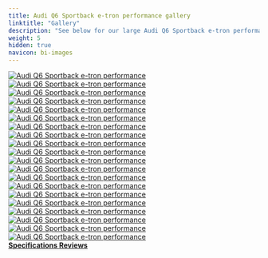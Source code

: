```yaml
---
title: Audi Q6 Sportback e-tron performance gallery
linktitle: "Gallery"
description: "See below for our large Audi Q6 Sportback e-tron performance image gallery. Click pictures for high-resolution versions."
weight: 5
hidden: true
navicon: bi-images
---
```

<!-- markdownlint-disable MD033 -->
<div class="row" id ="my-gallery">
	<div class="pswp-grid-item col-6 col-md-4">
		<a href="https://media.evkx.net/multimedia/models/audi/q6_e-tron/q6_sportback_e-tron_performance/charging_1.jpg"
data-pswp-src="https://media.evkx.net/multimedia/models/audi/q6_e-tron/q6_sportback_e-tron_performance/charging_1.jpg"
data-pswp-width="3000"
data-pswp-height="2250" 
target="_blank">
			<img src="https://media.evkx.net/multimedia/models/audi/q6_e-tron/q6_sportback_e-tron_performance/charging_1_xst.jpg" alt="Audi Q6 Sportback e-tron performance" class="img-fluid " />
		</a>
	</div>
	<div class="pswp-grid-item col-6 col-md-4">
		<a href="https://media.evkx.net/multimedia/models/audi/q6_e-tron/q6_sportback_e-tron_performance/dynamic_1.jpg"
data-pswp-src="https://media.evkx.net/multimedia/models/audi/q6_e-tron/q6_sportback_e-tron_performance/dynamic_1.jpg"
data-pswp-width="3000"
data-pswp-height="2000" 
target="_blank">
			<img src="https://media.evkx.net/multimedia/models/audi/q6_e-tron/q6_sportback_e-tron_performance/dynamic_1_xst.jpg" alt="Audi Q6 Sportback e-tron performance" class="img-fluid " />
		</a>
	</div>
	<div class="pswp-grid-item col-6 col-md-4">
		<a href="https://media.evkx.net/multimedia/models/audi/q6_e-tron/q6_sportback_e-tron_performance/dynamic_2.jpg"
data-pswp-src="https://media.evkx.net/multimedia/models/audi/q6_e-tron/q6_sportback_e-tron_performance/dynamic_2.jpg"
data-pswp-width="3000"
data-pswp-height="1999" 
target="_blank">
			<img src="https://media.evkx.net/multimedia/models/audi/q6_e-tron/q6_sportback_e-tron_performance/dynamic_2_xst.jpg" alt="Audi Q6 Sportback e-tron performance" class="img-fluid " />
		</a>
	</div>
	<div class="pswp-grid-item col-6 col-md-4">
		<a href="https://media.evkx.net/multimedia/models/audi/q6_e-tron/q6_sportback_e-tron_performance/dynamic_3.jpg"
data-pswp-src="https://media.evkx.net/multimedia/models/audi/q6_e-tron/q6_sportback_e-tron_performance/dynamic_3.jpg"
data-pswp-width="3000"
data-pswp-height="2000" 
target="_blank">
			<img src="https://media.evkx.net/multimedia/models/audi/q6_e-tron/q6_sportback_e-tron_performance/dynamic_3_xst.jpg" alt="Audi Q6 Sportback e-tron performance" class="img-fluid " />
		</a>
	</div>
	<div class="pswp-grid-item col-6 col-md-4">
		<a href="https://media.evkx.net/multimedia/models/audi/q6_e-tron/q6_sportback_e-tron_performance/exterior_1.jpg"
data-pswp-src="https://media.evkx.net/multimedia/models/audi/q6_e-tron/q6_sportback_e-tron_performance/exterior_1.jpg"
data-pswp-width="3000"
data-pswp-height="2250" 
target="_blank">
			<img src="https://media.evkx.net/multimedia/models/audi/q6_e-tron/q6_sportback_e-tron_performance/exterior_1_xst.jpg" alt="Audi Q6 Sportback e-tron performance" class="img-fluid " />
		</a>
	</div>
	<div class="pswp-grid-item col-6 col-md-4">
		<a href="https://media.evkx.net/multimedia/models/audi/q6_e-tron/q6_sportback_e-tron_performance/exterior_10.jpg"
data-pswp-src="https://media.evkx.net/multimedia/models/audi/q6_e-tron/q6_sportback_e-tron_performance/exterior_10.jpg"
data-pswp-width="3000"
data-pswp-height="2250" 
target="_blank">
			<img src="https://media.evkx.net/multimedia/models/audi/q6_e-tron/q6_sportback_e-tron_performance/exterior_10_xst.jpg" alt="Audi Q6 Sportback e-tron performance" class="img-fluid " />
		</a>
	</div>
	<div class="pswp-grid-item col-6 col-md-4">
		<a href="https://media.evkx.net/multimedia/models/audi/q6_e-tron/q6_sportback_e-tron_performance/exterior_2.jpg"
data-pswp-src="https://media.evkx.net/multimedia/models/audi/q6_e-tron/q6_sportback_e-tron_performance/exterior_2.jpg"
data-pswp-width="3000"
data-pswp-height="2250" 
target="_blank">
			<img src="https://media.evkx.net/multimedia/models/audi/q6_e-tron/q6_sportback_e-tron_performance/exterior_2_xst.jpg" alt="Audi Q6 Sportback e-tron performance" class="img-fluid " />
		</a>
	</div>
	<div class="pswp-grid-item col-6 col-md-4">
		<a href="https://media.evkx.net/multimedia/models/audi/q6_e-tron/q6_sportback_e-tron_performance/exterior_3.jpg"
data-pswp-src="https://media.evkx.net/multimedia/models/audi/q6_e-tron/q6_sportback_e-tron_performance/exterior_3.jpg"
data-pswp-width="3000"
data-pswp-height="2250" 
target="_blank">
			<img src="https://media.evkx.net/multimedia/models/audi/q6_e-tron/q6_sportback_e-tron_performance/exterior_3_xst.jpg" alt="Audi Q6 Sportback e-tron performance" class="img-fluid " />
		</a>
	</div>
	<div class="pswp-grid-item col-6 col-md-4">
		<a href="https://media.evkx.net/multimedia/models/audi/q6_e-tron/q6_sportback_e-tron_performance/exterior_4.jpg"
data-pswp-src="https://media.evkx.net/multimedia/models/audi/q6_e-tron/q6_sportback_e-tron_performance/exterior_4.jpg"
data-pswp-width="3000"
data-pswp-height="2249" 
target="_blank">
			<img src="https://media.evkx.net/multimedia/models/audi/q6_e-tron/q6_sportback_e-tron_performance/exterior_4_xst.jpg" alt="Audi Q6 Sportback e-tron performance" class="img-fluid " />
		</a>
	</div>
	<div class="pswp-grid-item col-6 col-md-4">
		<a href="https://media.evkx.net/multimedia/models/audi/q6_e-tron/q6_sportback_e-tron_performance/exterior_5.jpg"
data-pswp-src="https://media.evkx.net/multimedia/models/audi/q6_e-tron/q6_sportback_e-tron_performance/exterior_5.jpg"
data-pswp-width="3000"
data-pswp-height="2249" 
target="_blank">
			<img src="https://media.evkx.net/multimedia/models/audi/q6_e-tron/q6_sportback_e-tron_performance/exterior_5_xst.jpg" alt="Audi Q6 Sportback e-tron performance" class="img-fluid " />
		</a>
	</div>
	<div class="pswp-grid-item col-6 col-md-4">
		<a href="https://media.evkx.net/multimedia/models/audi/q6_e-tron/q6_sportback_e-tron_performance/exterior_6.jpg"
data-pswp-src="https://media.evkx.net/multimedia/models/audi/q6_e-tron/q6_sportback_e-tron_performance/exterior_6.jpg"
data-pswp-width="3000"
data-pswp-height="2250" 
target="_blank">
			<img src="https://media.evkx.net/multimedia/models/audi/q6_e-tron/q6_sportback_e-tron_performance/exterior_6_xst.jpg" alt="Audi Q6 Sportback e-tron performance" class="img-fluid " />
		</a>
	</div>
	<div class="pswp-grid-item col-6 col-md-4">
		<a href="https://media.evkx.net/multimedia/models/audi/q6_e-tron/q6_sportback_e-tron_performance/exterior_7.jpg"
data-pswp-src="https://media.evkx.net/multimedia/models/audi/q6_e-tron/q6_sportback_e-tron_performance/exterior_7.jpg"
data-pswp-width="3000"
data-pswp-height="2250" 
target="_blank">
			<img src="https://media.evkx.net/multimedia/models/audi/q6_e-tron/q6_sportback_e-tron_performance/exterior_7_xst.jpg" alt="Audi Q6 Sportback e-tron performance" class="img-fluid " />
		</a>
	</div>
	<div class="pswp-grid-item col-6 col-md-4">
		<a href="https://media.evkx.net/multimedia/models/audi/q6_e-tron/q6_sportback_e-tron_performance/exterior_8.jpg"
data-pswp-src="https://media.evkx.net/multimedia/models/audi/q6_e-tron/q6_sportback_e-tron_performance/exterior_8.jpg"
data-pswp-width="3000"
data-pswp-height="2250" 
target="_blank">
			<img src="https://media.evkx.net/multimedia/models/audi/q6_e-tron/q6_sportback_e-tron_performance/exterior_8_xst.jpg" alt="Audi Q6 Sportback e-tron performance" class="img-fluid " />
		</a>
	</div>
	<div class="pswp-grid-item col-6 col-md-4">
		<a href="https://media.evkx.net/multimedia/models/audi/q6_e-tron/q6_sportback_e-tron_performance/exterior_9.jpg"
data-pswp-src="https://media.evkx.net/multimedia/models/audi/q6_e-tron/q6_sportback_e-tron_performance/exterior_9.jpg"
data-pswp-width="3000"
data-pswp-height="2250" 
target="_blank">
			<img src="https://media.evkx.net/multimedia/models/audi/q6_e-tron/q6_sportback_e-tron_performance/exterior_9_xst.jpg" alt="Audi Q6 Sportback e-tron performance" class="img-fluid " />
		</a>
	</div>
	<div class="pswp-grid-item col-6 col-md-4">
		<a href="https://media.evkx.net/multimedia/models/audi/q6_e-tron/q6_sportback_e-tron_performance/frontseats_1.jpg"
data-pswp-src="https://media.evkx.net/multimedia/models/audi/q6_e-tron/q6_sportback_e-tron_performance/frontseats_1.jpg"
data-pswp-width="3000"
data-pswp-height="2249" 
target="_blank">
			<img src="https://media.evkx.net/multimedia/models/audi/q6_e-tron/q6_sportback_e-tron_performance/frontseats_1_xst.jpg" alt="Audi Q6 Sportback e-tron performance" class="img-fluid " />
		</a>
	</div>
	<div class="pswp-grid-item col-6 col-md-4">
		<a href="https://media.evkx.net/multimedia/models/audi/q6_e-tron/q6_sportback_e-tron_performance/interior_1.jpg"
data-pswp-src="https://media.evkx.net/multimedia/models/audi/q6_e-tron/q6_sportback_e-tron_performance/interior_1.jpg"
data-pswp-width="3000"
data-pswp-height="2250" 
target="_blank">
			<img src="https://media.evkx.net/multimedia/models/audi/q6_e-tron/q6_sportback_e-tron_performance/interior_1_xst.jpg" alt="Audi Q6 Sportback e-tron performance" class="img-fluid " />
		</a>
	</div>
	<div class="pswp-grid-item col-6 col-md-4">
		<a href="https://media.evkx.net/multimedia/models/audi/q6_e-tron/q6_sportback_e-tron_performance/interior_2.jpg"
data-pswp-src="https://media.evkx.net/multimedia/models/audi/q6_e-tron/q6_sportback_e-tron_performance/interior_2.jpg"
data-pswp-width="3000"
data-pswp-height="2250" 
target="_blank">
			<img src="https://media.evkx.net/multimedia/models/audi/q6_e-tron/q6_sportback_e-tron_performance/interior_2_xst.jpg" alt="Audi Q6 Sportback e-tron performance" class="img-fluid " />
		</a>
	</div>
	<div class="pswp-grid-item col-6 col-md-4">
		<a href="https://media.evkx.net/multimedia/models/audi/q6_e-tron/q6_sportback_e-tron_performance/main_1.jpg"
data-pswp-src="https://media.evkx.net/multimedia/models/audi/q6_e-tron/q6_sportback_e-tron_performance/main_1.jpg"
data-pswp-width="3000"
data-pswp-height="2250" 
target="_blank">
			<img src="https://media.evkx.net/multimedia/models/audi/q6_e-tron/q6_sportback_e-tron_performance/main_1_xst.jpg" alt="Audi Q6 Sportback e-tron performance" class="img-fluid " />
		</a>
	</div>
	<div class="pswp-grid-item col-6 col-md-4">
		<a href="https://media.evkx.net/multimedia/models/audi/q6_e-tron/q6_sportback_e-tron_performance/screens_1.jpg"
data-pswp-src="https://media.evkx.net/multimedia/models/audi/q6_e-tron/q6_sportback_e-tron_performance/screens_1.jpg"
data-pswp-width="3000"
data-pswp-height="2250" 
target="_blank">
			<img src="https://media.evkx.net/multimedia/models/audi/q6_e-tron/q6_sportback_e-tron_performance/screens_1_xst.jpg" alt="Audi Q6 Sportback e-tron performance" class="img-fluid " />
		</a>
	</div>
	<div class="pswp-grid-item col-6 col-md-4">
		<a href="https://media.evkx.net/multimedia/models/audi/q6_e-tron/q6_sportback_e-tron_performance/trunk_1.jpg"
data-pswp-src="https://media.evkx.net/multimedia/models/audi/q6_e-tron/q6_sportback_e-tron_performance/trunk_1.jpg"
data-pswp-width="3000"
data-pswp-height="2250" 
target="_blank">
			<img src="https://media.evkx.net/multimedia/models/audi/q6_e-tron/q6_sportback_e-tron_performance/trunk_1_xst.jpg" alt="Audi Q6 Sportback e-tron performance" class="img-fluid " />
		</a>
	</div>
</div>
<script type="module">
  import PhotoSwipeLightbox from '/js/photoswipe-lightbox.esm.js';
    const lightbox = new PhotoSwipeLightbox({
       gallery: '#my-gallery',
        children: 'a',
        pswpModule: () => import('/js/photoswipe.esm.js')
    });
lightbox.init();
</script>
<div class="mt-3 mb-3">
<a href="../specifications/" class="text-decoration-none text-black">
<strong><i class="bi-arrow-left"></i> Specifications </strong>
</a>
<a href="../reviews/" class="text-decoration-none text-black float-end">
<strong>Reviews <i class="bi-arrow-right"></i></strong>
</a>
</div>
